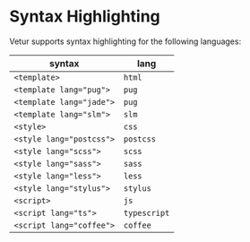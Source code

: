 # Syntax Highlighting

Vetur supports syntax highlighting for the following languages:

|syntax|lang|
|---|---|
|`<template>`|`html`|
|`<template lang="pug">`|`pug`|
|`<template lang="jade">`|`pug`|
|`<template lang="slm">`|`slm`|
|`<style>`|`css`|
|`<style lang="postcss">`|`postcss`|
|`<style lang="scss">`|`scss`|
|`<style lang="sass">`|`sass`|
|`<style lang="less">`|`less`|
|`<style lang="stylus">`|`stylus`|
|`<script>`|`js`|
|`<script lang="ts">`|`typescript`|
|`<script lang="coffee">`|`coffee`|
